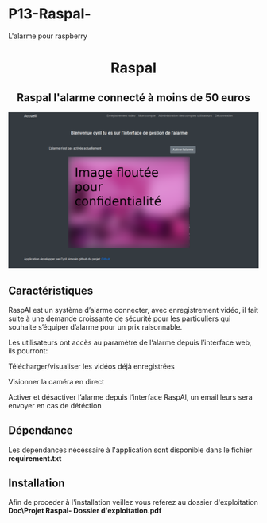 # P13-Raspal-
L'alarme pour raspberry


<h1 align="center"> Raspal </h1>

<h2 align="center">Raspal l'alarme connecté à moins de 50 euros</h2>

<p align="center"><img src="Doc/interface.png"></p>


## Caractéristiques
RaspAl est un système d’alarme connecter, avec enregistrement vidéo, il fait suite à une demande croissante de sécurité pour les particuliers qui souhaite s’équiper d’alarme pour un prix raisonnable.

Les utilisateurs ont accès au paramètre de l’alarme depuis l’interface web, ils pourront:

Télécharger/visualiser les vidéos déjà enregistrées

Visionner la caméra en direct

Activer et désactiver l’alarme depuis l’interface RaspAl, un email leurs sera envoyer en cas de détéction


## Dépendance

Les dependances nécéssaire à l'application sont disponible dans le fichier **requirement.txt** 

## Installation

Afin de proceder à l'installation veillez vous referez au dossier d'exploitation **Doc\\Projet Raspal- Dossier d'exploitation.pdf**

